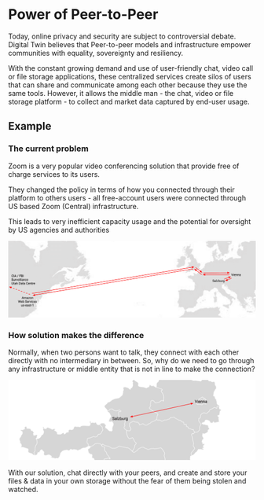 
# Power of Peer-to-Peer

Today, online privacy and security are subject to controversial debate. Digital Twin believes that Peer-to-peer models and infrastructure empower communities with equality, sovereignty and resiliency. 

With the constant growing demand and use of user-friendly chat, video call or file storage applications, these centralized services create silos of users that can share and communicate among each other because they use the same tools. However, it allows the middle man - the chat, video or file storage platform - to collect and market data captured by end-user usage. 

## Example

### The current problem

Zoom is a very popular video conferencing solution that provide free of charge services to its users. 

They changed the policy in terms of how you connected through their platform to others users - all free-account users were connected through US based Zoom (Central) infrastructure. 

This leads to very inefficient capacity usage and the potential for oversight by US agencies and authorities 

![](img/centralized_datacenter.png)

### How solution makes the difference 

Normally, when two persons want to talk, they connect with each other directly with no intermediary in between. So, why do we need to go through any infrastructure or middle entity that is not in line to make the connection? 

![](img/p2p.png)

With our solution, chat directly with your peers, and create and store your files & data in your own storage without the fear of them being stolen and watched. 


